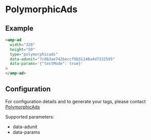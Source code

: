 <!---
Copyright 2016 The AMP HTML Authors. All Rights Reserved.

Licensed under the Apache License, Version 2.0 (the "License");
you may not use this file except in compliance with the License.
You may obtain a copy of the License at

      http://www.apache.org/licenses/LICENSE-2.0

Unless required by applicable law or agreed to in writing, software
distributed under the License is distributed on an "AS-IS" BASIS,
WITHOUT WARRANTIES OR CONDITIONS OF ANY KIND, either express or implied.
See the License for the specific language governing permissions and
limitations under the License.
-->

# PolymorphicAds

## Example

```html
<amp-ad
  width="320"
  height="50"
  type="polymorphicads"
  data-adunit="7c0b3ae742beccf9b31148a4d7332595"
  data-params='{"testMode": true}'
>
</amp-ad>
```

## Configuration

For configuration details and to generate your tags, please contact [PolymorphicAds](https://www.polymorphicads.jp)

Supported parameters:

- data-adunit
- data-params
